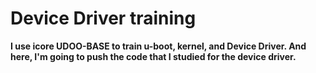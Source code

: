 # Device Driver training 

**I use icore UDOO-BASE to train u-boot, kernel, and Device Driver. And here, I'm going to push the code that I studied for the device driver.**<br>

